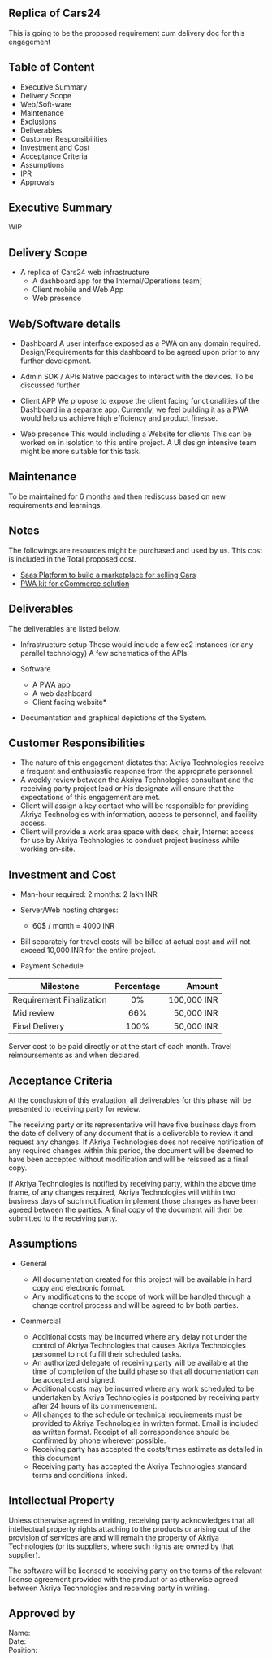 ## Replica of Cars24
This is going to be the proposed requirement cum delivery doc for this engagement


## Table of Content

* Executive Summary
* Delivery Scope
* Web/Soft-ware
* Maintenance
* Exclusions
* Deliverables
* Customer Responsibilities
* Investment and Cost
* Acceptance Criteria
* Assumptions
* IPR
* Approvals

## Executive Summary
WIP

## Delivery Scope

* A replica of Cars24 web infrastructure
    - A dashboard app for the Internal/Operations team]
    - Client mobile and Web App
    - Web presence


## Web/Software details
* Dashboard
A user interface exposed as a PWA on any domain required. 
Design/Requirements for this dashboard to be agreed upon prior to any further development.

* Admin SDK / APIs
Native packages to interact with the devices. To be discussed further

* Client APP
We propose to expose the client facing functionalities of the Dashboard in a separate app. 
Currently, we feel building it as a PWA would help us achieve high efficiency and product finesse.

* Web presence
This would including a Website for clients
This can be worked on in isolation to this entire project. A UI design intensive team might be more suitable for this task.


## Maintenance
To be maintained for 6 months and then rediscuss based on new requirements and learnings.

## Notes
The followings are resources might be purchased and used by us. This cost is included in the Total proposed cost.
* [Saas Platform to build a marketplace for selling Cars](https://www.fatbit.com/online-car-portal-script.html)
* [PWA kit for eCommerce solution](https://pwacommerce.com/)


## Deliverables
The deliverables are listed below.
* Infrastructure setup
These would include a few ec2 instances (or any parallel technology)
A few schematics of the APIs

* Software
    * A PWA app
    * A web dashboard
    * Client facing website* 

* Documentation and graphical depictions of the System.


## Customer Responsibilities
* The nature of this engagement dictates that Akriya Technologies receive a frequent and enthusiastic response from the appropriate personnel.
* A weekly review between the Akriya Technologies consultant and the receiving party project lead or his designate will ensure that the expectations of this engagement are met.
* Client will assign a key contact who will be responsible for providing Akriya Technologies with information, access to personnel, and facility access.
* Client will provide a work area space with desk, chair, Internet access for use by Akriya Technologies to conduct project business while working on-site.

## Investment and Cost
* Man-hour required: 2 months: 2 lakh INR
    
* Server/Web hosting charges:
    * 60$ / month = 4000 INR

* Bill separately for travel costs will be billed at actual cost and will not exceed 10,000 INR for the entire project.

 * Payment Schedule

| Milestone                                 | Percentage    | Amount    |
| -------------                             |:-------------:| -----:    |
| Requirement Finalization                  | 0%            | 100,000 INR|
| Mid review             | 66%           | 50,000 INR|
| Final Delivery                            | 100%          | 50,000 INR|

Server cost to be paid directly or at the start of each month.
Travel reimbursements as and when declared.

## Acceptance Criteria
At the conclusion of this evaluation, all deliverables for this phase will be presented to receiving party for review.

The receiving party or its representative will have five business days from the date of delivery of any document that is a deliverable to review it and request any changes.  If Akriya Technologies does not receive notification of any required changes within this period, the document will be deemed to have been accepted without modification and will be reissued as a final copy.

If Akriya Technologies is notified by receiving party, within the above time frame, of any changes required, Akriya Technologies will within two business days of such notification implement those changes as have been agreed between the parties.  A final copy of the document will then be submitted to the receiving party.

## Assumptions
* General
    * All documentation created for this project will be available in hard copy and electronic format.
    * Any modifications to the scope of work will be handled through a change control process and will be agreed to by both parties.

* Commercial
    * Additional costs may be incurred where any delay not under the control of Akriya Technologies that causes Akriya Technologies personnel to not fulfill their scheduled tasks.
    * An authorized delegate of receiving party will be available at the time of completion of the build phase so that all documentation can be accepted and signed.
    * Additional costs may be incurred where any work scheduled to be undertaken by Akriya Technologies is postponed by receiving party after 24 hours of its commencement.
    * All changes to the schedule or technical requirements must be provided to Akriya Technologies in written format. Email is included as written format. Receipt of all correspondence should be confirmed by phone wherever possible.
    * Receiving party has accepted the costs/times estimate as detailed in this document
    * Receiving party has accepted the Akriya Technologies standard terms and conditions linked.

## Intellectual Property
Unless otherwise agreed in writing, receiving party acknowledges that all intellectual property rights attaching to the products or arising out of the provision of services are and will remain the property of Akriya Technologies (or its suppliers, where such rights are owned by that supplier).

The software will be licensed to receiving party on the terms of the relevant license agreement provided with the product or as otherwise agreed between Akriya Technologies and receiving party in writing.


## Approved by
Name:   
Date:   
Position:   